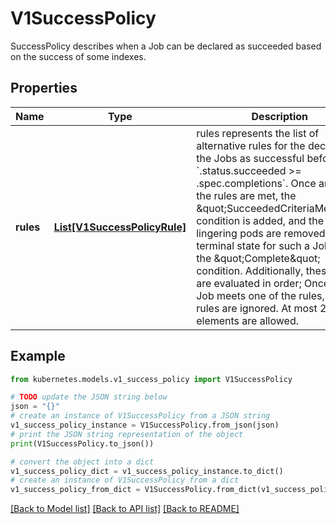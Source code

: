 # V1SuccessPolicy

SuccessPolicy describes when a Job can be declared as succeeded based on the success of some indexes.

## Properties

Name | Type | Description | Notes
------------ | ------------- | ------------- | -------------
**rules** | [**List[V1SuccessPolicyRule]**](V1SuccessPolicyRule.md) | rules represents the list of alternative rules for the declaring the Jobs as successful before &#x60;.status.succeeded &gt;&#x3D; .spec.completions&#x60;. Once any of the rules are met, the \&quot;SucceededCriteriaMet\&quot; condition is added, and the lingering pods are removed. The terminal state for such a Job has the \&quot;Complete\&quot; condition. Additionally, these rules are evaluated in order; Once the Job meets one of the rules, other rules are ignored. At most 20 elements are allowed. | 

## Example

```python
from kubernetes.models.v1_success_policy import V1SuccessPolicy

# TODO update the JSON string below
json = "{}"
# create an instance of V1SuccessPolicy from a JSON string
v1_success_policy_instance = V1SuccessPolicy.from_json(json)
# print the JSON string representation of the object
print(V1SuccessPolicy.to_json())

# convert the object into a dict
v1_success_policy_dict = v1_success_policy_instance.to_dict()
# create an instance of V1SuccessPolicy from a dict
v1_success_policy_from_dict = V1SuccessPolicy.from_dict(v1_success_policy_dict)
```
[[Back to Model list]](../README.md#documentation-for-models) [[Back to API list]](../README.md#documentation-for-api-endpoints) [[Back to README]](../README.md)


